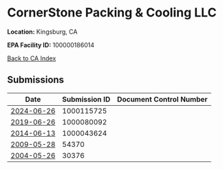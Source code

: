 # CornerStone Packing & Cooling LLC

**Location:** Kingsburg, CA

**EPA Facility ID:** 100000186014

[Back to CA Index](../../index.md)

## Submissions

| Date | Submission ID | Document Control Number |
|------|--------------|-------------------------|
| [2024-06-26](submissions/1000115725.md) | 1000115725 |  |
| [2019-06-26](submissions/1000080092.md) | 1000080092 |  |
| [2014-06-13](submissions/1000043624.md) | 1000043624 |  |
| [2009-05-28](submissions/54370.md) | 54370 |  |
| [2004-05-26](submissions/30376.md) | 30376 |  |
